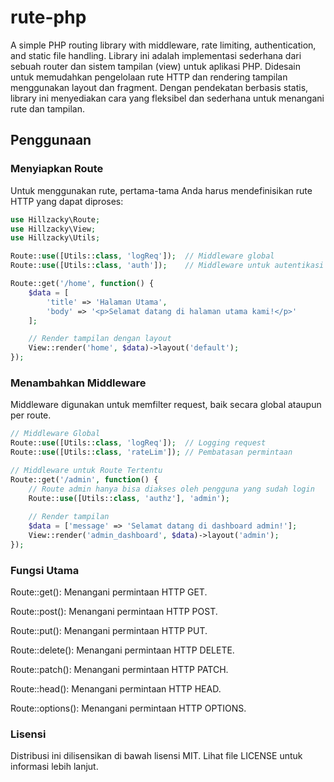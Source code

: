 # rute-php
A simple PHP routing library with middleware, rate limiting, authentication, and static file handling.
Library ini adalah implementasi sederhana dari sebuah router dan sistem tampilan (view) untuk aplikasi PHP. Didesain untuk memudahkan pengelolaan rute HTTP dan rendering tampilan menggunakan layout dan fragment. Dengan pendekatan berbasis statis, library ini menyediakan cara yang fleksibel dan sederhana untuk menangani rute dan tampilan.

## Penggunaan

### Menyiapkan Route

Untuk menggunakan rute, pertama-tama Anda harus mendefinisikan rute HTTP yang dapat diproses:

```php
use Hillzacky\Route;
use Hillzacky\View;
use Hillzacky\Utils;

Route::use([Utils::class, 'logReq']);  // Middleware global
Route::use([Utils::class, 'auth']);    // Middleware untuk autentikasi

Route::get('/home', function() {
    $data = [
        'title' => 'Halaman Utama',
        'body' => '<p>Selamat datang di halaman utama kami!</p>'
    ];

    // Render tampilan dengan layout
    View::render('home', $data)->layout('default');
});
```
### Menambahkan Middleware
Middleware digunakan untuk memfilter request, baik secara global ataupun per route.
```php
// Middleware Global
Route::use([Utils::class, 'logReq']);  // Logging request
Route::use([Utils::class, 'rateLim']); // Pembatasan permintaan

// Middleware untuk Route Tertentu
Route::get('/admin', function() {
    // Route admin hanya bisa diakses oleh pengguna yang sudah login
    Route::use([Utils::class, 'authz'], 'admin');
    
    // Render tampilan
    $data = ['message' => 'Selamat datang di dashboard admin!'];
    View::render('admin_dashboard', $data)->layout('admin');
});
```

### Fungsi Utama
Route::get(): Menangani permintaan HTTP GET.

Route::post(): Menangani permintaan HTTP POST.

Route::put(): Menangani permintaan HTTP PUT.

Route::delete(): Menangani permintaan HTTP DELETE.

Route::patch(): Menangani permintaan HTTP PATCH.

Route::head(): Menangani permintaan HTTP HEAD.

Route::options(): Menangani permintaan HTTP OPTIONS.


### Lisensi
Distribusi ini dilisensikan di bawah lisensi MIT. Lihat file LICENSE untuk informasi lebih lanjut.
